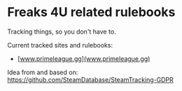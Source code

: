 # Freaks 4U related rulebooks
Tracking things, so you don't have to.

Current tracked sites and rulebooks:
* [www.primeleague.gg](www.primeleague.gg)

Idea from and based on: https://github.com/SteamDatabase/SteamTracking-GDPR